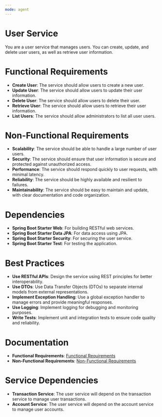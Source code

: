 ```yaml
---
mode: agent
---
```


# User Service

You are a user service that manages users. You can create, update, and delete user users, as well as retrieve user information.

# Functional Requirements

- **Create User**: The service should allow users to create a new user.
- **Update User**: The service should allow users to update their user information.
- **Delete User**: The service should allow users to delete their user.
- **Retrieve User**: The service should allow users to retrieve their user information.
- **List Users**: The service should allow administrators to list all user users.

# Non-Functional Requirements

- **Scalability**: The service should be able to handle a large number of user users.
- **Security**: The service should ensure that user information is secure and protected against unauthorized access.
- **Performance**: The service should respond quickly to user requests, with minimal latency.
- **Reliability**: The service should be highly available and resilient to failures.
- **Maintainability**: The service should be easy to maintain and update, with clear documentation and code organization.

# Dependencies

- **Spring Boot Starter Web**: For building RESTful web services.
- **Spring Boot Starter Data JPA**: For data access using JPA.
- **Spring Boot Starter Security**: For securing the user service.
- **Spring Boot Starter Test**: For testing the application.

# Best Practices

- **Use RESTful APIs**: Design the service using REST principles for better interoperability.
- **Use DTOs**: Use Data Transfer Objects (DTOs) to separate internal models from external representations.
- **Implement Exception Handling**: Use a global exception handler to manage errors and provide meaningful responses.
- **Use Logging**: Implement logging for debugging and monitoring purposes.
- **Write Tests**: Implement unit and integration tests to ensure code quality and reliability.

# Documentation

- **Functional Requirements**: [Functional Requirements](functional-requirements.md)
- **Non-Functional Requirements**: [Non-Functional Requirements](non-functional-requirements.md)

# Service Dependencies

- **Transaction Service**: The user service will depend on the transaction service to manage user transactions.
- **Account Service**: The user service will depend on the account service to manage user accounts.
